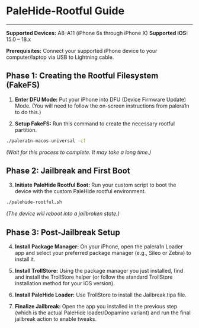 # PaleHide-Rootful Guide
---
**Supported Devices:** A8–A11 (iPhone 6s through iPhone X)
**Supported iOS:** 15.0 – 18.x

**Prerequisites:** Connect your supported iPhone device to your computer/laptop via USB to Lightning cable.

## Phase 1: Creating the Rootful Filesystem (FakeFS)
1. **Enter DFU Mode:** Put your iPhone into DFU (Device Firmware Update) Mode. (You will need to follow the on-screen instructions from palera1n to do this.)

2. **Setup FakeFS:**
Run this command to create the necessary rootful partition.

```Bash
./palera1n-macos-universal -cf
```
_(Wait for this process to complete. It may take a long time.)_


## Phase 2: Jailbreak and First Boot
3. **Initiate PaleHide Rootful Boot:**
Run your custom script to boot the device with the custom PaleHide rootful environment.

```Bash
./palehide-rootful.sh
```
_(The device will reboot into a jailbroken state.)_

## Phase 3: Post-Jailbreak Setup
4. **Install Package Manager:** On your iPhone, open the palera1n Loader app and select your preferred package manager (e.g., Sileo or Zebra) to install it.

5. **Install TrollStore:** Using the package manager you just installed, find and install the TrollStore helper (or follow the standard TrollStore installation method for your iOS version).

6. **Install PaleHide Loader:** Use TrollStore to install the Jailbreak.tipa file.

7. **Finalize Jailbreak:** Open the app you installed in the previous step (which is the actual PaleHide loader/Dopamine variant) and run the final jailbreak action to enable tweaks.
